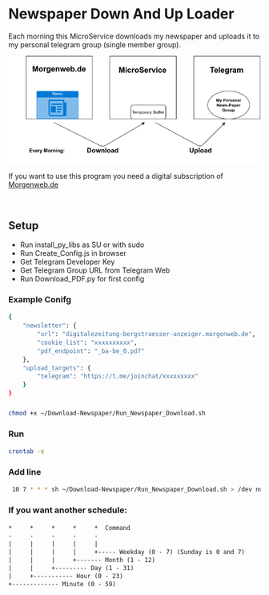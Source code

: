 # Newspaper Down And Up Loader
Each morning this MicroService downloads my newspaper and uploads it to my personal telegram group (single member  group).

![](.ReadMe/Newspaper_Downloader.png "Newspaper Downloader")

If you want to use this program you need a digital subscription of [Morgenweb.de](https://abo-bergstraesser-anzeiger.morgenweb.de/?hnr=paywall])

<br/>

## Setup
- Run install_py_libs as SU or with sudo
- Run Create_Config.js in browser
- Get Telegram Developer Key
- Get Telegram Group URL from Telegram Web
- Run Download_PDF.py for first config 


### Example Conifg
```sh
{
    "newsletter": {
        "url": "digitalezeitung-bergstraesser-anzeiger.morgenweb.de",
        "cookie_list": "xxxxxxxxxx",
        "pdf_endpoint": "_ba-be_0.pdf"
    },
    "upload_targets": {
        "telegram": "https://t.me/joinchat/xxxxxxxxx"
    }
}
```
###
```sh
chmod +x ~/Download-Newspaper/Run_Newspaper_Download.sh
```

### Run
```sh
crontab -e
```
### Add line
```sh
 10 7 * * * sh ~/Download-Newspaper/Run_Newspaper_Download.sh > /dev null 2>&1
```

### If you want another schedule:
```
*     *     *     *     *  Command
-     -     -     -     -
|     |     |     |     |
|     |     |     |     +----- Weekday (0 - 7) (Sunday is 0 and 7)
|     |     |     +------- Month (1 - 12)
|     |     +--------- Day (1 - 31)
|     +----------- Hour (0 - 23)
+------------- Minute (0 - 59)
```